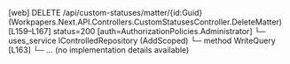 [web] DELETE /api/custom-statuses/matter/{id:Guid}  (Workpapers.Next.API.Controllers.CustomStatusesController.DeleteMatter)  [L159–L167] status=200 [auth=AuthorizationPolicies.Administrator]
  └─ uses_service IControlledRepository<MatterStatus> (AddScoped)
    └─ method WriteQuery [L163]
      └─ ... (no implementation details available)

